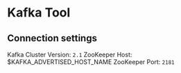 # Kafka Tool

## Connection settings
Kafka Cluster Version: `2.1`
ZooKeeper Host: $KAFKA_ADVERTISED_HOST_NAME
ZooKeeper Port: `2181`